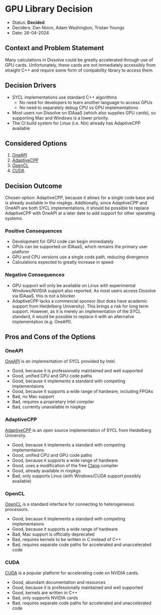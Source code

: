 # GPU Library Decision

- Status: **Decided**
- Deciders: Dan Nixon, Adam Washington, Tristan Youngs
- Date: 26-04-2024

## Context and Problem Statement

Many calculations in Dissolve could be greatly accelerated through use
of GPU cards.  Unfortunately, these cards are not immediately
accessibly from straight C++ and require some form of compability
library to access them.

## Decision Drivers

- SYCL implementations use standard C++ algorithms
  + No need for developers to learn another language to access GPUs
  + No need to separately debug CPU vs GPU implementations
- Most users run Dissolve on IDAaaS (which also supplies GPU cards),
  so supporting Mac and Windows is a lower priority.
- The CI build system for Linux (i.e. Nix) already has AdaptiveCPP
  available


## Considered Options

1. [OneAPI](https://www.intel.com/content/www/us/en/developer/tools/oneapi/overview.html)
2. [AdaptiveCPP](https://github.com/AdaptiveCpp/AdaptiveCpp)
3. [OpenCL](https://www.khronos.org/opencl/)
4. [CUDA](https://developer.nvidia.com/cuda-downloads)

## Decision Outcome

Chosen option: AdaptiveCPP, because it allows for a single code base
and is already available in the nixpkgs.  Additionally, since
AdaptiveCPP and OneAPI are both SYCL implementations, it should be
possible to replace AdaptiveCPP with OneAPI at a later date to add
support for other operating systems.

### Positive Consequences

- Development for GPU code can begin immediately 
- GPUs can be supported on IDAaaS, which remains the primary user platform
- GPU and CPU versions use a single code path, reducing divergence
- Calculations expected to greatly increase in speed

### Negative Consequences

- GPU support will only be available on Linux with experimental
  Windows/NVIDIA support also reported.  As most users access Dissolve
  via IDAaaS, this is not a blocker.
- AdaptiveCPP lacks a commercial sponsor (but does have academic
  support from Heidelberg University).  This brings a risk for long
  term support.  However, as it is merely an implementation of the
  SYCL standard, it would be possible to replace it with an alternatve
  implementation (e.g. OneAPI).

## Pros and Cons of the Options

### OneAPI

[OneAPI](https://www.intel.com/content/www/us/en/developer/tools/oneapi/overview.html)
is an implementation of SYCL provided by Intel.

- Good, because it is professionally maintained and well supported
- Good, unified CPU and GPU code paths
- Good, because it implements a standard with competing implementaions
- Good, because it supports a wide range of hardware, including FPGAs
- Bad, no Mac support
- Bad, requires a proprietary intel compiler
- Bad, currently unavailable in nixpkgs

### AdaptiveCPP

[AdaptiveCPP](https://github.com/AdaptiveCpp/AdaptiveCpp) is an open
source implementation of SYCL from Heidelberg University.

- Good, because it implements a standard with competing implementaions
- Good, unified CPU and GPU code paths
- Good, because it supports a wide range of hardware
- Good, uses a modification of the free [Clang](https://clang.llvm.org/) compiler
- Good, already available in nixpkgs
- Bad, only supports Linux (with Windows/CUDA support possibly available)

### OpenCL

[OpenCL](https://www.khronos.org/opencl/) is a standard interface for
connecting to heterogeneous processors.

- Good, because it implements a standard with competing implementaions
- Good, because it supports a wide range of hardware
- Bad, Mac support is officially deprecated
- Bad, requires kernels to be written in C instead of C++
- Bad, requires separate code paths for accelerated and unaccelerated code

### CUDA

[CUDA](https://developer.nvidia.com/cuda-zone) is a popular platform for accelerating code on NVIDIA cards.

- Good, abundant documentation and resources
- Good, because it is professionally maintained and well supported
- Good, kernels are written in C++
- Bad, only supports NVIDIA cards
- Bad, requires separate code paths for accelerated and unaccelerated code
